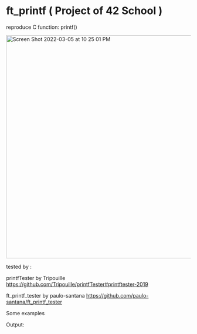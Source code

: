 # ft_printf ( Project of 42 School )
reproduce C function: printf() 

<img width="608" alt="Screen Shot 2022-03-05 at 10 25 01 PM" src="https://user-images.githubusercontent.com/71084868/156895713-189d02e6-b27d-492b-a524-ce8ed2086bd9.png">

tested by :

printfTester by Tripouille
https://github.com/Tripouille/printfTester#printftester-2019

ft_printf_tester by paulo-santana
https://github.com/paulo-santana/ft_printf_tester

Some examples

Output:

